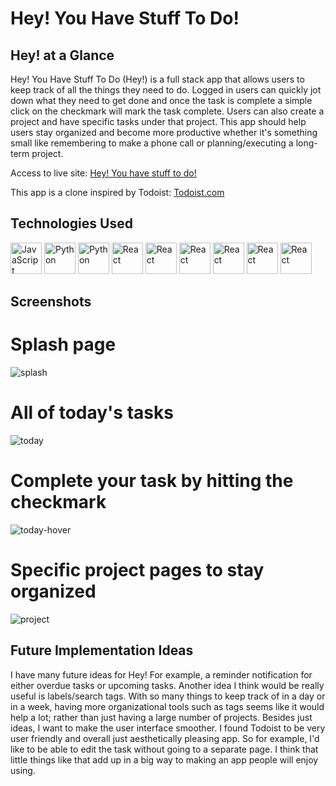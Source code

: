 
# Hey! You Have Stuff To Do!

## Hey! at a Glance

Hey! You Have Stuff To Do (Hey!) is a full stack app that allows users to keep track of all the things they need to do. Logged in users can quickly jot down what they need to get done and once the task is complete a simple click on the checkmark will mark the task complete. Users can also create a project and have specific tasks under that project. This app should help users stay organized and become more productive whether it's something small like remembering to make a phone call or planning/executing a long-term project. 

Access to live site: [Hey! You have stuff to do!](https://hey-stuff-to-do.herokuapp.com/)


This app is a clone inspired by Todoist: [Todoist.com](https://todoist.com)


## Technologies Used
<div>
<img src="https://camo.githubusercontent.com/442c452cb73752bb1914ce03fce2017056d651a2099696b8594ddf5ccc74825e/68747470733a2f2f63646e2e6a7364656c6976722e6e65742f67682f64657669636f6e732f64657669636f6e2f69636f6e732f6a6176617363726970742f6a6176617363726970742d6f726967696e616c2e737667" alt="JavaScript" width="50"/>
<img
src="https://camo.githubusercontent.com/dd8b0601cdfefe534a6a26f4c29c7f8a5fcfc315002655f519c73121f7bad8bc/68747470733a2f2f63646e2e6a7364656c6976722e6e65742f67682f64657669636f6e732f64657669636f6e2f69636f6e732f707974686f6e2f707974686f6e2d6f726967696e616c2e737667" alt="Python" width="50"/>
<img
src="https://camo.githubusercontent.com/f7b8dd3ec5e0959272f5015575d66b6b6231329b1b597cca76d665453eb10f6b/68747470733a2f2f63646e2e6a7364656c6976722e6e65742f67682f64657669636f6e732f64657669636f6e2f69636f6e732f73716c616c6368656d792f73716c616c6368656d792d6f726967696e616c2e737667" alt="Python" width="50"/>
<img src="https://camo.githubusercontent.com/27d0b117da00485c56d69aef0fa310a3f8a07abecc8aa15fa38c8b78526c60ac/68747470733a2f2f63646e2e6a7364656c6976722e6e65742f67682f64657669636f6e732f64657669636f6e2f69636f6e732f72656163742f72656163742d6f726967696e616c2e737667" alt="React" width="50"/>
<img src="https://camo.githubusercontent.com/2b6b50702c658cdfcf440cef1eb88c7e0e5a16ce0eb6ab8bc933da7697c12213/68747470733a2f2f63646e2e6a7364656c6976722e6e65742f67682f64657669636f6e732f64657669636f6e2f69636f6e732f72656475782f72656475782d6f726967696e616c2e737667" alt="React" width="50"/>
<img src="https://camo.githubusercontent.com/d536b9cc0c533324368535ece721f5424f28eae3ec0e6f3847408948ecacfce6/68747470733a2f2f63646e2e6a7364656c6976722e6e65742f67682f64657669636f6e732f64657669636f6e2f69636f6e732f706f737467726573716c2f706f737467726573716c2d6f726967696e616c2e737667" alt="React" width="50"/>
<img src="https://camo.githubusercontent.com/2e496d4bfc6f753ddca87b521ce95c88219f77800212ffa6d4401ad368c82170/68747470733a2f2f63646e2e6a7364656c6976722e6e65742f67682f64657669636f6e732f64657669636f6e2f69636f6e732f637373332f637373332d6f726967696e616c2e737667" alt="React" width="50"/>
<img src="https://camo.githubusercontent.com/da7acacadecf91d6dc02efcd2be086bb6d78ddff19a1b7a0ab2755a6fda8b1e9/68747470733a2f2f63646e2e6a7364656c6976722e6e65742f67682f64657669636f6e732f64657669636f6e2f69636f6e732f68746d6c352f68746d6c352d6f726967696e616c2e737667" alt="React" width="50"/>
<img src="https://camo.githubusercontent.com/dc9e7e657b4cd5ba7d819d1a9ce61434bd0ddbb94287d7476b186bd783b62279/68747470733a2f2f63646e2e6a7364656c6976722e6e65742f67682f64657669636f6e732f64657669636f6e2f69636f6e732f6769742f6769742d6f726967696e616c2e737667" alt="React" width="50"/>
</div>

## Screenshots

# Splash page
![splash](https://user-images.githubusercontent.com/93690907/169756170-7ecfd22b-f645-42e7-8303-6973bbe81d60.png)
# All of today's tasks
![today](https://user-images.githubusercontent.com/93690907/169756183-2601309a-38bd-41f0-aebb-c3031cf1dd4b.png)
# Complete your task by hitting the checkmark
![today-hover](https://user-images.githubusercontent.com/93690907/169756195-aae76385-0913-4f2b-8e2c-ef7694e32601.png)
# Specific project pages to stay organized
![project](https://user-images.githubusercontent.com/93690907/169756199-0794d4bf-5d38-4fb3-af2f-5de2d1ce4415.png)


## Future Implementation Ideas

I have many future ideas for Hey! For example, a reminder notification for either overdue tasks or upcoming tasks. Another idea I think would be really useful is labels/search tags. With so many things to keep track of in a day or in a week, having more organizational tools such as tags seems like it would help a lot; rather than just having a large number of projects. 
Besides just ideas, I want to make the user interface smoother. I found Todoist to be very user friendly and overall just aesthetically pleasing app. So for example, I'd like to be able to edit the task without going to a separate page. I think that little things like that add up in a big way to making an app people will enjoy using. 




